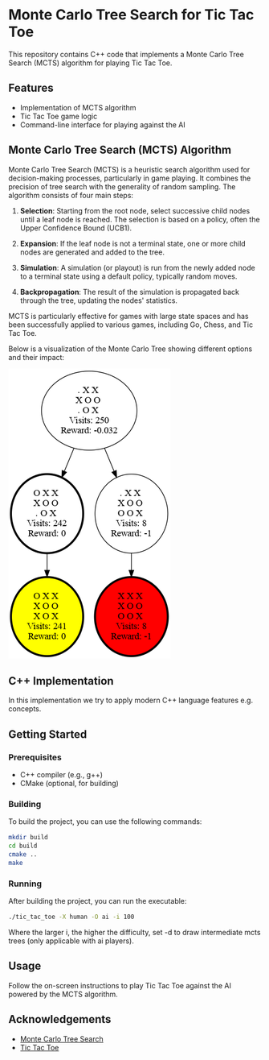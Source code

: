 # Monte Carlo Tree Search for Tic Tac Toe

This repository contains C++ code that implements a Monte Carlo Tree Search (MCTS) algorithm for playing Tic Tac Toe.

## Features

- Implementation of MCTS algorithm
- Tic Tac Toe game logic
- Command-line interface for playing against the AI

## Monte Carlo Tree Search (MCTS) Algorithm

Monte Carlo Tree Search (MCTS) is a heuristic search algorithm used for decision-making processes, particularly in game playing. It combines the precision of tree search with the generality of random sampling. The algorithm consists of four main steps:

1. **Selection**: Starting from the root node, select successive child nodes until a leaf node is reached. The selection is based on a policy, often the Upper Confidence Bound (UCB1).

2. **Expansion**: If the leaf node is not a terminal state, one or more child nodes are generated and added to the tree.

3. **Simulation**: A simulation (or playout) is run from the newly added node to a terminal state using a default policy, typically random moves.

4. **Backpropagation**: The result of the simulation is propagated back through the tree, updating the nodes' statistics.

MCTS is particularly effective for games with large state spaces and has been successfully applied to various games, including Go, Chess, and Tic Tac Toe.


Below is a visualization of the Monte Carlo Tree showing different options and their impact:

![MCTS Tree](doc/tree.png)


## C++ Implementation

In this implementation we try to apply modern C++ language features e.g. concepts.

## Getting Started

### Prerequisites

- C++ compiler (e.g., g++)
- CMake (optional, for building)

### Building

To build the project, you can use the following commands:

```sh
mkdir build
cd build
cmake ..
make
```

### Running

After building the project, you can run the executable:

```sh
./tic_tac_toe -X human -O ai -i 100
```
Where the larger i, the higher the difficulty, set -d to draw intermediate mcts trees (only applicable with ai players).
## Usage

Follow the on-screen instructions to play Tic Tac Toe against the AI powered by the MCTS algorithm.

## Acknowledgements

- [Monte Carlo Tree Search](https://en.wikipedia.org/wiki/Monte_Carlo_tree_search)
- [Tic Tac Toe](https://en.wikipedia.org/wiki/Tic-tac-toe)
